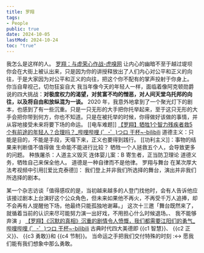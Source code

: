 ```yaml
---
title: 罗翔
tags:
- People
public: true
date: 2024-10-05
lastMod: 2024-10-24
toc: "true"
---
```



我怎么是这样的人。
[罗翔：与虚荣心作战-虎嗅网](https://www.huxiu.com/article/399332.html)
让内心的幽暗不至于越过堤坝
你会在大街上被认出来，只是因为你的讲授释放出了人们内心对公平和正义的向往，于是大家因为对公平和正义的向往，把这个你不配有的掌声投射于你身上。
你当自卑视己，切勿狂妄自大
我当年像今天的年轻人一样，面临着像阿克顿勋爵说的四大挑战：**对极度权力的渴望，对贫富不均的憎恶，对人间天堂乌托邦的向往，以及将自由和放纵混为一谈。**
2020 年，我意外地拿到了一个聚光灯下的剧本，也感到了有一些沉重。只是一只无形的大手把你托举起来，至于这只无形的大手会把你带到何方，你也不知道。只是在被托举的时候，你得做好该做的事情，并从容地接受未来将要下场的命运。
[[电车难题]] [【罗翔】牺牲1个智力残疾者救5个有前途的年轻人？合理吗？_哔哩哔哩 (゜-゜)つロ 干杯~-bilibili](https://www.bilibili.com/video/BV1BT4y1u739)
道德主义：只能是目的，不能是手段，天塌下来，正义也要得到践行。
[[功利主义]]：事物的结果来判断值不值得做
生命能不能进行比较？
牺牲一个人拯救五个人，会导致更多的问题。
种族屠杀：人道主义毁灭
连体婴儿案：B 寄生者，正当防卫理论
道德义务，牺牲自己来保全他人。
道德是一种自律而不是他律。
罗翔与舞台
在某次厚大法考视频中引用[[爱比克泰德]]： 我们登上并非我们所选择的舞台，演出并非我们所选择的剧本。

某一个杂志访谈「值得感叹的是，当初越来越多的人登门找他时，会有人告诉他应该接过剧本上台演好这个公众角色，但未来如果他不再火，不再受千万人追捧，却不会再有人提醒他下场，他最终只能孤独地谢幕。」
这次十三邀「舞台既然来了，就循着当前的认识来尽可能努力演一出好戏，不用担心什么时候退场。、 我不能够弃演
 」
[【罗翔】《沉默的真相》沉重的剧情令人愤慨，我们都需要江阳们的勇气_哔哩哔哩 (゜-゜)つロ 干杯~-bilibili](https://www.bilibili.com/video/BV1Zp4y1e7aL)
古典时代四大美德即 {{c1 智慧}}、 {{c2 正义}}、 {{c3 勇敢}}和 {{c4 节制}}。
当命运之手把我们交付特殊的时刻 :<-> 愿我们能有我们想象中那么勇敢。
